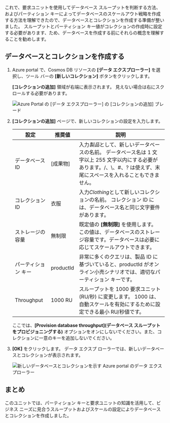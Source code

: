 これで、要求ユニットを使用してデータベース スループットを判断する方法、およびパーティション キーによってデータベースのスケールアウト戦略を作成する方法を理解できたので、データベースとコレクションを作成する準備が整いました。 スループットとパーティション キー値がコレクションの作成時に設定する必要があります、ため、データベースを作成する前にそれらの概念を理解することを勧めします。

## <a name="creating-your-database-and-collection"></a>データベースとコレクションを作成する

1. Azure portal で、Cosmos DB リソースの **[データ エクスプローラー]** を選択し、ツール バーの **[新しいコレクション]** ボタンをクリックします。
    
    **[コレクションの追加]** 領域が右端に表示されます。 見えない場合は右にスクロールする必要があります。

    ![Azure Portal の [データ エクスプローラー] の [コレクションの追加] ブレード](../media-draft/5-azure-cosmosdb-data-explorer.png)

1. **[コレクションの追加]** ページで、新しいコレクションの設定を入力します。

    設定 | 推奨値 | 説明
    --------|-----------------|-------------
    データベース ID      | [成果物]         | 入力*製品*として、新しいデータベースの名前。 データベース名は 1 文字以上 255 文字以内にする必要があります。/、\\、#、? は使えず、末尾にスペースを入れることもできません。
    コレクション ID    | 衣服  | 入力*Clothing*として新しいコレクションの名前。 コレクション ID には、データベース名と同じ文字要件があります。
    ストレージの容量 | 無制限     | 既定値の **[無制限]** を使用します。 この値は、データベースのストレージ容量です。データベースは必要に応じてスケールアウトできます。
    パーティション キー    | productId        | 非常に多くのクエリは、製品 ID に基づいていると、productId がオンライン小売シナリオでは、適切なパーティション キーです。
    Throughput       |1000 RU        | スループットを 1000 要求ユニット (RU/秒) に変更します。 1000 は、自動スケールを有効にするために設定できる最小 RU/秒値です。
    
    ここでは、**[Provision database throughput]\(データベース スループットをプロビジョニングする\)** オプションをオンにしないでください。また、コレクションに一意のキーを追加しないでください。
    
1. **[OK]** をクリックします。 データ エクスプ ローラーでは、新しいデータベースとコレクションが表示されます。

    ![新しいデータベースとコレクションを示す Azure portal のデータ エクスプローラー](../media-draft/5-azure-cosmos-db-new-collection.png)

## <a name="summary"></a>まとめ

このユニットでは、パーティション キーと要求ユニットの知識を活用して、ビジネス ニーズに見合うスループットおよびスケールの設定によりデータベースとコレクションを作成しました。